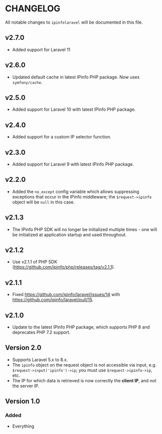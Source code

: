 # CHANGELOG

All notable changes to `ipinfolaravel` will be documented in this file.

## v2.7.0

- Added support for Laravel 11

## v2.6.0

- Updated default cache in latest IPinfo PHP package. Now uses `symfony/cache`.

## v2.5.0

- Added support for Laravel 10 with latest IPinfo PHP package.

## v2.4.0

- Added support for a custom IP selector function.

## v2.3.0

- Added support for Laravel 9 with latest IPinfo PHP package.

## v2.2.0

- Added the `no_except` config variable which allows suppressing exceptions
  that occur in the IPinfo middleware; the `$request->ipinfo` object will be
  `null` in this case.

## v2.1.3

- The IPinfo PHP SDK will no longer be initialized multiple times - one will be
  initialized at application startup and used throughout.

## v2.1.2

- Use v2.1.1 of PHP SDK (https://github.com/ipinfo/php/releases/tag/v2.1.1).

## v2.1.1

- Fixed https://github.com/ipinfo/laravel/issues/14 with
  https://github.com/ipinfo/laravel/pull/15.

## v2.1.0

- Update to the latest IPinfo PHP package, which supports PHP 8 and deprecates
  PHP 7.2 support.

## Version 2.0

- Supports Laravel 5.x to 8.x.
- The `ipinfo` object on the request object is not accessible via input, e.g.
  `$request->input('ipinfo')->ip`; you must use `$request->ipinfo->ip`, etc.
- The IP for which data is retrieved is now correctly the **client IP**, and
  not the server IP.

## Version 1.0

### Added

- Everything
